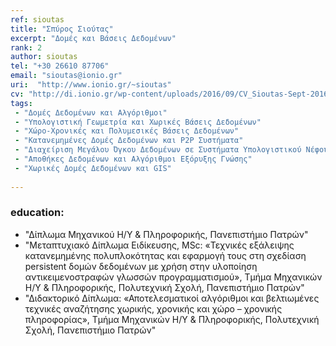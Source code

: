 ```yaml
---
ref: sioutas
title: "Σπύρος Σιούτας"
excerpt: "Δομές και Βάσεις Δεδομένων"
rank: 2
author: sioutas
tel: "+30 26610 87706"
email: "sioutas@ionio.gr"
uri:  "http://www.ionio.gr/~sioutas"
cv: "http://di.ionio.gr/wp-content/uploads/2016/09/CV_Sioutas-Sept-2016-GR.pdf"
tags:
 - "Δομές Δεδομένων και Αλγόριθμοι"
 - "Υπολογιστική Γεωμετρία και Χωρικές Βάσεις Δεδομένων"
 - "Χώρο-Χρονικές και Πολυμεσικές Βάσεις Δεδομένων"
 - "Κατανεμημένες Δομές Δεδομένων και P2P Συστήματα"
 - "Διαχείριση Μεγάλου Όγκου Δεδομένων σε Συστήματα Υπολογιστικού Νέφους (Cloud)"
 - "Αποθήκες Δεδομένων και Αλγόριθμοι Εξόρυξης Γνώσης"
 - "Χωρικές Δομές Δεδομένων και GIS"
 
---
```

 
### education:
  - "Δίπλωμα Μηχανικού Η/Υ & Πληροφορικής, Πανεπιστήμιο Πατρών"
  - "Μεταπτυχιακό Δίπλωμα Ειδίκευσης, MSc: «Τεχνικές εξάλειψης κατανεμημένης πολυπλοκότητας και εφαρμογή τους στη σχεδίαση persistent δομών δεδομένων με χρήση στην υλοποίηση αντικειμενοστραφών γλωσσών προγραμματισμού», Τμήμα Μηχανικών Η/Υ & Πληροφορικής, Πολυτεχνική Σχολή, Πανεπιστήμιο Πατρών"
  - "Διδακτορικό Δίπλωμα: «Αποτελεσματικοί αλγόριθμοι και βελτιωμένες τεχνικές αναζήτησης χωρικής, χρονικής και χώρο – χρονικής πληροφορίας», Τμήμα Μηχανικών Η/Υ & Πληροφορικής, Πολυτεχνική Σχολή, Πανεπιστήμιο Πατρών"
  
  
